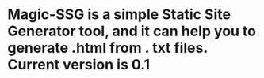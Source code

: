# Magic-SSG is a simple Static Site Generator tool, and it can help you to generate .html from . txt files. Current version is 0.1
